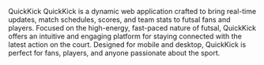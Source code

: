 QuickKick
QuickKick is a dynamic web application crafted to bring real-time updates, match schedules, scores, and team stats to futsal fans and players. Focused on the high-energy, fast-paced nature of futsal, QuickKick offers an intuitive and engaging platform for staying connected with the latest action on the court. Designed for mobile and desktop, QuickKick is perfect for fans, players, and anyone passionate about the sport.
